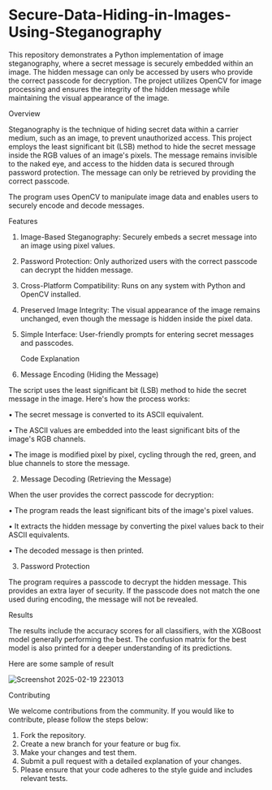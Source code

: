 # Secure-Data-Hiding-in-Images-Using-Steganography

This repository demonstrates a Python implementation of image steganography, where a secret message is securely embedded within an image. The hidden message can only be accessed by users who provide the correct passcode for decryption. The project utilizes OpenCV for image processing and ensures the integrity of the hidden message while maintaining the visual appearance of the image.

Overview

Steganography is the technique of hiding secret data within a carrier medium, such as an image, to prevent unauthorized access. This project employs the least significant bit (LSB) method to hide the secret message inside the RGB values of an image's pixels. The message remains invisible to the naked eye, and access to the hidden data is secured through password protection. The message can only be retrieved by providing the correct passcode.

The program uses OpenCV to manipulate image data and enables users to securely encode and decode messages.

Features

1. Image-Based Steganography: Securely embeds a secret message into an image using pixel values.
2. Password Protection: Only authorized users with the correct passcode can decrypt the hidden message.
3. Cross-Platform Compatibility: Runs on any system with Python and OpenCV installed.
4. Preserved Image Integrity: The visual appearance of the image remains unchanged, even though the message is hidden inside the pixel data.
5. Simple Interface: User-friendly prompts for entering secret messages and passcodes.

   Code Explanation

1. Message Encoding (Hiding the Message)
   
The script uses the least significant bit (LSB) method to hide the secret message in the image. Here's how the process works:

• The secret message is converted to its ASCII equivalent.

• The ASCII values are embedded into the least significant bits of the image's RGB channels.

• The image is modified pixel by pixel, cycling through the red, green, and blue channels to store the message.

2. Message Decoding (Retrieving the Message)

When the user provides the correct passcode for decryption:

• The program reads the least significant bits of the image's pixel values.

• It extracts the hidden message by converting the pixel values back to their ASCII equivalents.

• The decoded message is then printed.

3. Password Protection
   
The program requires a passcode to decrypt the hidden message. This provides an extra layer of security. If the passcode does not match the one used during encoding, the message will not be revealed.

Results

The results include the accuracy scores for all classifiers, with the XGBoost model generally performing the best. The confusion matrix for the best model is also printed for a deeper understanding of its predictions.

Here are some sample of result

![Screenshot 2025-02-19 223013](https://github.com/user-attachments/assets/384ed861-7dae-476a-8a53-b5d27a1b389b)


Contributing

We welcome contributions from the community. If you would like to contribute, please follow the steps below:

1. Fork the repository.
2. Create a new branch for your feature or bug fix.
3. Make your changes and test them.
4. Submit a pull request with a detailed explanation of your changes.
5. Please ensure that your code adheres to the style guide and includes relevant tests.


